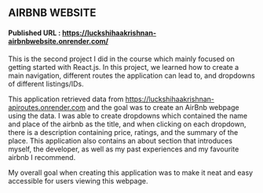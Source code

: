 ## AIRBNB WEBSITE

#### Published URL : https://luckshihaakrishnan-airbnbwebsite.onrender.com/

This is the second project I did in the course which mainly focused on getting started with React.js. In this project, we learned how to create a main navigation, different routes the application can lead to, and dropdowns of different listings/IDs.

This application retrieved data from https://luckshihaakrishnan-apiroutes.onrender.com and the goal was to create an AirBnb webpage using the data. I was able to create dropdowns which contained the name and place of the airbnb as the title, and when clicking on each dropdown, there is a description containing price, ratings, and the summary of the place. This application also contains an about section that introduces myself, the developer, as well as my past experiences and my favourite airbnb I recommend.

My overall goal when creating this application was to make it neat and easy accessible for users viewing this webpage.

